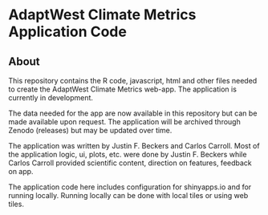 # AdaptWest Climate Metrics Application Code

## About 
This repository contains the R code, javascript, html and other files needed to create the AdaptWest Climate Metrics web-app.
The application is currently in development.

The data needed for the app are now available in this repository but can be made available upon request.
The application will be archived through Zenodo (releases) but may be updated over time.

The application was written by Justin F. Beckers and Carlos Carroll. 
Most of the application logic, ui, plots, etc. were done by Justin F. Beckers while Carlos Carroll provided
scientific content, direction on features, feedback on app.

The application code here includes configuration for shinyapps.io and for running locally.
Running locally can be done with local tiles or using web tiles.

